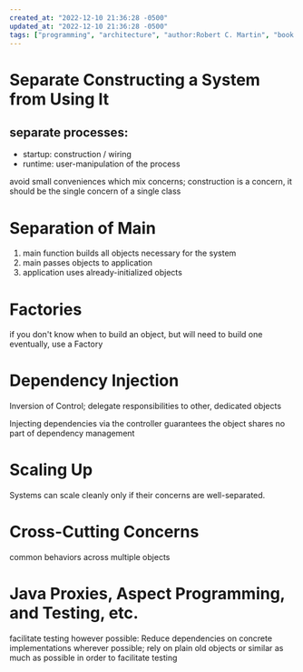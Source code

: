 ```yaml
---
created_at: "2022-12-10 21:36:28 -0500"
updated_at: "2022-12-10 21:36:28 -0500"
tags: ["programming", "architecture", "author:Robert C. Martin", "book:Clean Code"]
---
```

# Separate Constructing a System from Using It

## separate processes:
- startup: construction / wiring
- runtime: user-manipulation of the process

avoid small conveniences which mix concerns; construction is a concern, it should be the single concern of a single class

# Separation of Main

1. main function builds all objects necessary for the system
2. main passes objects to application
3. application uses already-initialized objects

# Factories

if you don't know when to build an object, but will need to build one eventually, use a Factory

# Dependency Injection

Inversion of Control; delegate responsibilities to other, dedicated objects

Injecting dependencies via the controller guarantees the object shares no part of dependency management

# Scaling Up

Systems can scale cleanly only if their concerns are well-separated.

# Cross-Cutting Concerns

common behaviors across multiple objects

# Java Proxies, Aspect Programming, and Testing, etc.

facilitate testing however possible: Reduce dependencies on concrete implementations wherever possible; rely on plain old objects or similar as much as possible in order to facilitate testing
